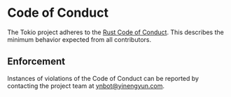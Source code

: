 # Code of Conduct

The Tokio project adheres to the [Rust Code of Conduct](https://www.rust-lang.org/policies/code-of-conduct). This describes the minimum behavior expected from all contributors.

## Enforcement

Instances of violations of the Code of Conduct can be reported by contacting the project team at [ynbot@yinengyun.com](mailto:ynbot@yinengyun.com).